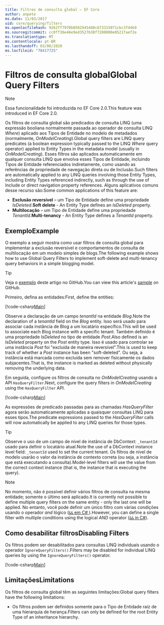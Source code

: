 ```yaml
---
title: Filtros de consulta global – EF Core
author: anpete
ms.date: 11/03/2017
uid: core/querying/filters
ms.openlocfilehash: 9262ff7970b0502945480c673315071cbc3f44b9
ms.sourcegitcommit: cc0ff36e46e9ed3527638f7208000e8521faef2e
ms.translationtype: MT
ms.contentlocale: pt-BR
ms.lasthandoff: 03/06/2020
ms.locfileid: "78417725"
---
```

# <a name="global-query-filters"></a><span data-ttu-id="7a7b2-102">Filtros de consulta global</span><span class="sxs-lookup"><span data-stu-id="7a7b2-102">Global Query Filters</span></span>

> [!NOTE]
> <span data-ttu-id="7a7b2-103">Essa funcionalidade foi introduzida no EF Core 2.0.</span><span class="sxs-lookup"><span data-stu-id="7a7b2-103">This feature was introduced in EF Core 2.0.</span></span>

<span data-ttu-id="7a7b2-104">Os filtros de consulta global são predicados de consulta LINQ (uma expressão booliana normalmente passada ao operador de consulta LINQ *Where*) aplicado aos Tipos de Entidade no modelo de metadados (normalmente, *OnModelCreating*).</span><span class="sxs-lookup"><span data-stu-id="7a7b2-104">Global query filters are LINQ query predicates (a boolean expression typically passed to the LINQ *Where* query operator) applied to Entity Types in the metadata model (usually in *OnModelCreating*).</span></span> <span data-ttu-id="7a7b2-105">Esses filtros são aplicados automaticamente em qualquer consulta LINQ que envolva esses Tipos de Entidade, incluindo Tipos de Entidade referenciados indiretamente, como usando as referências de propriedade de navegação direta ou de Inclusão.</span><span class="sxs-lookup"><span data-stu-id="7a7b2-105">Such filters are automatically applied to any LINQ queries involving those Entity Types, including Entity Types referenced indirectly, such as through the use of Include or direct navigation property references.</span></span> <span data-ttu-id="7a7b2-106">Alguns aplicativos comuns desse recurso são:</span><span class="sxs-lookup"><span data-stu-id="7a7b2-106">Some common applications of this feature are:</span></span>

* <span data-ttu-id="7a7b2-107">**Exclusão reversível** – um Tipo de Entidade define uma propriedade *IsDeleted*.</span><span class="sxs-lookup"><span data-stu-id="7a7b2-107">**Soft delete** - An Entity Type defines an *IsDeleted* property.</span></span>
* <span data-ttu-id="7a7b2-108">**Multilocação** – um Tipo de Entidade define uma propriedade *TenantId*.</span><span class="sxs-lookup"><span data-stu-id="7a7b2-108">**Multi-tenancy** - An Entity Type defines a *TenantId* property.</span></span>

## <a name="example"></a><span data-ttu-id="7a7b2-109">Exemplo</span><span class="sxs-lookup"><span data-stu-id="7a7b2-109">Example</span></span>

<span data-ttu-id="7a7b2-110">O exemplo a seguir mostra como usar filtros de consulta global para implementar a exclusão reversível e comportamentos de consulta de multilocação em um modelo simples de blogs.</span><span class="sxs-lookup"><span data-stu-id="7a7b2-110">The following example shows how to use Global Query Filters to implement soft-delete and multi-tenancy query behaviors in a simple blogging model.</span></span>

> [!TIP]
> <span data-ttu-id="7a7b2-111">Veja o [exemplo](https://github.com/dotnet/EntityFramework.Docs/tree/master/samples/core/QueryFilters) deste artigo no GitHub.</span><span class="sxs-lookup"><span data-stu-id="7a7b2-111">You can view this article's [sample](https://github.com/dotnet/EntityFramework.Docs/tree/master/samples/core/QueryFilters) on GitHub.</span></span>

<span data-ttu-id="7a7b2-112">Primeiro, defina as entidades:</span><span class="sxs-lookup"><span data-stu-id="7a7b2-112">First, define the entities:</span></span>

[!code-csharp[Main](../../../samples/core/QueryFilters/Program.cs#Entities)]

<span data-ttu-id="7a7b2-113">Observe a declaração de um campo _tenantId_ na entidade _Blog_.</span><span class="sxs-lookup"><span data-stu-id="7a7b2-113">Note the declaration of a _tenantId_ field on the _Blog_ entity.</span></span> <span data-ttu-id="7a7b2-114">Isso será usado para associar cada instância de Blog a um locatário específico.</span><span class="sxs-lookup"><span data-stu-id="7a7b2-114">This will be used to associate each Blog instance with a specific tenant.</span></span> <span data-ttu-id="7a7b2-115">Também definido é uma propriedade _IsDeleted_ no tipo de entidade _Post_.</span><span class="sxs-lookup"><span data-stu-id="7a7b2-115">Also defined is an _IsDeleted_ property on the _Post_ entity type.</span></span> <span data-ttu-id="7a7b2-116">Isso é usado para controlar se uma instância _Post_ foi "excluída de maneira reversível".</span><span class="sxs-lookup"><span data-stu-id="7a7b2-116">This is used to keep track of whether a _Post_ instance has been "soft-deleted".</span></span> <span data-ttu-id="7a7b2-117">Ou seja, a instância está marcada como excluída sem remover fisicamente os dados subjacentes.</span><span class="sxs-lookup"><span data-stu-id="7a7b2-117">That is, the instance is marked as deleted without physically removing the underlying data.</span></span>

<span data-ttu-id="7a7b2-118">Em seguida, configure os filtros de consulta no _OnModelCreating_ usando a API `HasQueryFilter`.</span><span class="sxs-lookup"><span data-stu-id="7a7b2-118">Next, configure the query filters in _OnModelCreating_ using the `HasQueryFilter` API.</span></span>

[!code-csharp[Main](../../../samples/core/QueryFilters/Program.cs#Configuration)]

<span data-ttu-id="7a7b2-119">As expressões de predicado passadas para as chamadas _HasQueryFilter_ agora serão automaticamente aplicadas a quaisquer consultas LINQ para esses tipos.</span><span class="sxs-lookup"><span data-stu-id="7a7b2-119">The predicate expressions passed to the _HasQueryFilter_ calls will now automatically be applied to any LINQ queries for those types.</span></span>

> [!TIP]
> <span data-ttu-id="7a7b2-120">Observe o uso de um campo de nível de instância de DbContext: `_tenantId` usado para definir o locatário atual.</span><span class="sxs-lookup"><span data-stu-id="7a7b2-120">Note the use of a DbContext instance level field: `_tenantId` used to set the current tenant.</span></span> <span data-ttu-id="7a7b2-121">Os filtros de nível de modelo usarão o valor da instância de contexto correta (ou seja, a instância que está executando a consulta).</span><span class="sxs-lookup"><span data-stu-id="7a7b2-121">Model-level filters will use the value from the correct context instance (that is, the instance that is executing the query).</span></span>

> [!NOTE]
> <span data-ttu-id="7a7b2-122">No momento, não é possível definir vários filtros de consulta na mesma entidade; somente o último será aplicado.</span><span class="sxs-lookup"><span data-stu-id="7a7b2-122">It is currently not possible to define multiple query filters on the same entity - only the last one will be applied.</span></span> <span data-ttu-id="7a7b2-123">No entanto, você pode definir um único filtro com várias condições usando o operador _and_ lógico ([`&&` em C# ](https://docs.microsoft.com/dotnet/csharp/language-reference/operators/boolean-logical-operators#conditional-logical-and-operator-)).</span><span class="sxs-lookup"><span data-stu-id="7a7b2-123">However, you can define a single filter with multiple conditions using the logical _AND_ operator ([`&&` in C#](https://docs.microsoft.com/dotnet/csharp/language-reference/operators/boolean-logical-operators#conditional-logical-and-operator-)).</span></span>

## <a name="disabling-filters"></a><span data-ttu-id="7a7b2-124">Como desabilitar filtros</span><span class="sxs-lookup"><span data-stu-id="7a7b2-124">Disabling Filters</span></span>

<span data-ttu-id="7a7b2-125">Os filtros podem ser desabilitados para consultas LINQ individuais usando o operador `IgnoreQueryFilters()`.</span><span class="sxs-lookup"><span data-stu-id="7a7b2-125">Filters may be disabled for individual LINQ queries by using the `IgnoreQueryFilters()` operator.</span></span>

[!code-csharp[Main](../../../samples/core/QueryFilters/Program.cs#IgnoreFilters)]

## <a name="limitations"></a><span data-ttu-id="7a7b2-126">Limitações</span><span class="sxs-lookup"><span data-stu-id="7a7b2-126">Limitations</span></span>

<span data-ttu-id="7a7b2-127">Os filtros de consulta global têm as seguintes limitações:</span><span class="sxs-lookup"><span data-stu-id="7a7b2-127">Global query filters have the following limitations:</span></span>

* <span data-ttu-id="7a7b2-128">Os filtros podem ser definidos somente para o Tipo de Entidade raiz de uma hierarquia de herança.</span><span class="sxs-lookup"><span data-stu-id="7a7b2-128">Filters can only be defined for the root Entity Type of an inheritance hierarchy.</span></span>
